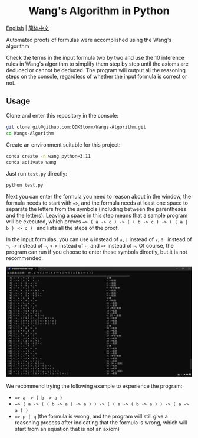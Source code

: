 # <center>Wang's Algorithm in Python</center>

[English](README_EN.md) | [简体中文](README.md)

Automated proofs of formulas were accomplished using the Wang's algorithm

Check the terms in the input formula two by two and use the 10 inference rules in Wang's algorithm to simplify them step by step until the axioms are deduced or cannot be deduced. The program will output all the reasoning steps on the console, regardless of whether the input formula is correct or not.

## Usage

Clone and enter this repository in the console:

```bash
git clone git@github.com:QDKStorm/Wangs-Algorithm.git
cd Wangs-Algorithm
```

Create an environment suitable for this project:

```bash
conda create -n wang python=3.11
conda activate wang
```

Just run `test.py` directly:

```bash
python test.py
```

Next you can enter the formula you need to reason about in the window, the formula needs to start with `=>`, and the formula needs at least one space to separate the letters from the symbols (including between the parentheses and the letters). Leaving a space in this step means that a sample program will be executed, which proves `=> ( a -> c ) -> ( ( b -> c ) -> ( ( a | b ) -> c ) ` and lists all the steps of the proof.

In the input formulas, you can use `&` instead of `∧`, `|` instead of `∨`, `! ` instead of `¬`, `->` instead of `→`, `<->` instead of `↔`, and `=>` instead of `⇒`. Of course, the program can run if you choose to enter these symbols directly, but it is not recommended.

![image-20231122201141147](assets/image-20231122201141147.png)

We recommend trying the following example to experience the program:

- `=> a -> ( b -> a )`
- `=> ( a -> ( ( b -> a ) -> a ) ) -> ( ( a -> ( b -> a ) ) -> ( a -> a ) )`
- `=> p | q` (the formula is wrong, and the program will still give a reasoning process after indicating that the formula is wrong, which will start from an equation that is not an axiom)
